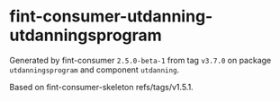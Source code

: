 # fint-consumer-utdanning-utdanningsprogram

Generated by fint-consumer `2.5.0-beta-1` from tag `v3.7.0` on package `utdanningsprogram` and component `utdanning`.

Based on fint-consumer-skeleton refs/tags/v1.5.1.
